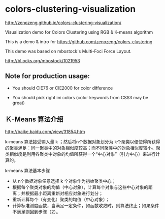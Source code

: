 # colors-clustering-visualization

http://zenozeng.github.io/colors-clustering-visualization/

Visualization demo for Colors Clustering using RGB &amp; K-means algorithm

This is a demo & intro for https://github.com/zenozeng/colors-clustering.

This demo was based on mbostock's Multi-Foci Force Layout.

http://bl.ocks.org/mbostock/1021953

## Note for production usage:

- You should CIE76 or CIE2000 for color difference

- You should pick right ini colors (color keywords from CSS3 may be great)

## Ｋ-Means 算法介绍

http://baike.baidu.com/view/31854.htm

k-means 算法接受输入量 k ；然后将n个数据对象划分为 k个聚类以便使得所获得的聚类满足：同一聚类中的对象相似度较高；而不同聚类中的对象相似度较小。聚类相似度是利用各聚类中对象的均值所获得一个“中心对象”（引力中心）来进行计算的。

k-means 算法基本步骤

- 从 n个数据对象任意选择 k 个对象作为初始聚类中心；
- 根据每个聚类对象的均值（中心对象），计算每个对象与这些中心对象的距离；并根据最小距离重新对相应对象进行划分；
- 重新计算每个（有变化）聚类的均值（中心对象）；
- 计算标准测度函数，当满足一定条件，如函数收敛时，则算法终止；如果条件不满足则回到步骤（2）。

